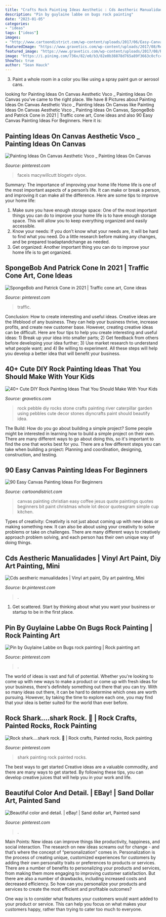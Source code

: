 ```yaml
---
title: "Crafts Rock Painting Ideas Aesthetic : Cds Aestheric Manualidades"
description: "Pin by guylaine labbe on bugs rock painting"
date: "2023-01-05"
categories:
- "ideas"
tags: ["ideas"]
images:
- "http://www.cartoondistrict.com/wp-content/uploads/2017/06/Easy-Canvas-Painting-Ideas-For-Beginners18-1.jpg"
featuredImage: "https://www.gravetics.com/wp-content/uploads/2017/08/Rock-Caterpillar.jpg"
featured_image: "https://www.gravetics.com/wp-content/uploads/2017/08/Rock-Caterpillar.jpg"
image: "https://i.pinimg.com/736x/82/e0/b3/82e0b38878d765a89f3663c0cfcc1df9.jpg"
ShowToc: true
author: "Sean Hauck"
---
```



3. Paint a whole room in a color you like using a spray paint gun or aerosol cans.

	

		
looking for Painting Ideas On Canvas Aesthetic Vsco _ Painting Ideas On Canvas you've came to the right place. We have 8 Pictures about Painting Ideas On Canvas Aesthetic Vsco _ Painting Ideas On Canvas like Painting Ideas On Canvas Aesthetic Vsco _ Painting Ideas On Canvas, SpongeBob and Patrick Cone in 2021 | Traffic cone art, Cone ideas and also 90 Easy Canvas Painting Ideas For Beginners. Here it is:
		
    
## Painting Ideas On Canvas Aesthetic Vsco _ Painting Ideas On Canvas

<img loading=lazy src="https://i.pinimg.com/736x/6f/36/2d/6f362d141bc9a9dad4f31f3b0dc40160.jpg" onerror="this.onerror=null;this.src='https://tse1.mm.bing.net/th?id=OIP.Zieq1g_2L15II44fDLLz6AHaJ5&amp;pid=15.1';" alt="Painting Ideas On Canvas Aesthetic Vsco _ Painting Ideas On Canvas">

_Source: pinterest.com_

>faceis macywillcutt blogetv olyox. 

	

Summary: The importance of improving your home life
Home life is one of the most important aspects of a person’s life. It can make or break a person, and improving it can make all the difference. Here are some tips to improve your home life: 
1. Make sure you have enough storage space: One of the most important things you can do to improve your home life is to have enough storage space. This will allow you to keep everything organized and easily accessible. 
2. Know your needs: If you don’t know what your needs are, it will be hard to find what you need. Do a little research before making any changes, and be prepared toadaptandchange as needed. 
3. Get organized: Another important thing you can do to improve your home life is to get organized.

    
## SpongeBob And Patrick Cone In 2021 | Traffic Cone Art, Cone Ideas

<img loading=lazy src="https://i.pinimg.com/736x/37/c2/6d/37c26d1e9fda985048bd65518cfa84c3.jpg" onerror="this.onerror=null;this.src='https://tse3.mm.bing.net/th?id=OIP.mz4eSzDwI6P6tKSb2jWwGgHaJ3&amp;pid=15.1';" alt="SpongeBob and Patrick Cone in 2021 | Traffic cone art, Cone ideas">

_Source: pinterest.com_

>traffic. 

	

Conclusion: How to create interesting and useful ideas.
Creative ideas are the lifeblood of any business. They can help your business thrive, increase profits, and create new customer base. However, creating creative ideas can be difficult. Here are four tips to help you create interesting and useful ideas: 1) Break up your idea into smaller parts; 2) Get feedback from others before developing your idea further; 3) Use market research to understand what people want; and 4) Be willing to experiment. All these steps will help you develop a better idea that will benefit your business.

    
## 40+ Cute DIY Rock Painting Ideas That You Should Make With Your Kids

<img loading=lazy src="https://www.gravetics.com/wp-content/uploads/2017/08/Rock-Caterpillar.jpg" onerror="this.onerror=null;this.src='https://tse3.mm.bing.net/th?id=OIP.qngsfwwdRc187osY3WiS_gHaNo&amp;pid=15.1';" alt="40+ Cute DIY Rock Painting Ideas That You Should Make With Your Kids">

_Source: gravetics.com_

>rock pebble diy rocks stone crafts painting river caterpillar garden using pebbles cute decor stones diyncrafts paint should beautify idea. 

	

The Build: How do you go about building a simple project?
Some people might be interested in learning how to build a simple project on their own. There are many different ways to go about doing this, so it's important to find the one that works best for you. There are a few different steps you can take when building a project: Planning and coordination, designing, construction, and testing.

    
## 90 Easy Canvas Painting Ideas For Beginners

<img loading=lazy src="http://www.cartoondistrict.com/wp-content/uploads/2017/06/Easy-Canvas-Painting-Ideas-For-Beginners18-1.jpg" onerror="this.onerror=null;this.src='https://tse4.mm.bing.net/th?id=OIP.Yiii7_mrYuz84EwP6aw7jwHaJ4&amp;pid=15.1';" alt="90 Easy Canvas Painting Ideas For Beginners">

_Source: cartoondistrict.com_

>canvas painting christian easy coffee jesus quote paintings quotes beginners bit paint christmas whole lot decor quotesgram simple cup kitchen. 

	

Types of creativity:
Creativity is not just about coming up with new ideas or making something new. It can also be about using your creativity to solve problems or take on challenges. There are many different ways to creatively approach problem solving, and each person has their own unique way of doing things.

    
## Cds Aestheric Manualidades | Vinyl Art Paint, Diy Art Painting, Mini

<img loading=lazy src="https://i.pinimg.com/736x/e5/ca/7c/e5ca7c380f6fb82a0bfda61def2782c4.jpg" onerror="this.onerror=null;this.src='https://tse2.mm.bing.net/th?id=OIP.YD5wQ15lYklLRB_WKe2sGgHaJ3&amp;pid=15.1';" alt="Cds aestheric manualidades | Vinyl art paint, Diy art painting, Mini">

_Source: br.pinterest.com_

>. 

	

1. Get scattered. Start by thinking about what you want your business or startup to be in the first place.

    
## Pin By Guylaine Labbe On Bugs Rock Painting | Rock Painting Art

<img loading=lazy src="https://i.pinimg.com/736x/82/e0/b3/82e0b38878d765a89f3663c0cfcc1df9.jpg" onerror="this.onerror=null;this.src='https://tse3.mm.bing.net/th?id=OIP.Tqx7ixpxAR04chTsAJnT9AHaJ3&amp;pid=15.1';" alt="Pin by Guylaine Labbe on Bugs rock painting | Rock painting art">

_Source: pinterest.com_

>. 

	

The world of ideas is vast and full of potential. Whether you're looking to come up with new ways to make a product or come up with fresh ideas for your business, there's definitely something out there that you can try. With so many ideas out there, it can be hard to determine which ones are worth pursuing. However, by taking the time to explore each one, you may find that your idea is better suited for the world than ever before.

    
## Rock Shark....shark Rock. 🎸 | Rock Crafts, Painted Rocks, Rock Painting

<img loading=lazy src="https://i.pinimg.com/736x/35/2a/11/352a1179cffc1ca82562247f05729bf2.jpg" onerror="this.onerror=null;this.src='https://tse4.mm.bing.net/th?id=OIP.l0oefKpEjGjCwuw9BaZ-iQHaJ4&amp;pid=15.1';" alt="Rock shark....shark rock. 🎸 | Rock crafts, Painted rocks, Rock painting">

_Source: pinterest.com_

>shark painting rock painted rocks. 

	

The best ways to get started
Creative ideas are a valuable commodity, and there are many ways to get started. By following these tips, you can develop creative juices that will help you in your work and life.

    
## Beautiful Color And Detail. | EBay! | Sand Dollar Art, Painted Sand

<img loading=lazy src="https://i.pinimg.com/736x/6d/11/f2/6d11f2e66b4f186747a727dbc69713e3.jpg" onerror="this.onerror=null;this.src='https://tse2.mm.bing.net/th?id=OIP.YFc_cJFWrzzvlmwhV2gXnAHaHM&amp;pid=15.1';" alt="Beautiful color and detail. | eBay! | Sand dollar art, Painted sand">

_Source: pinterest.com_

>. 

	

Main Points: New ideas can improve things like productivity, happiness, and social interaction.
The research on new ideas screams out for change - and that’s where the concept of “personalization” comes in. Personalization is the process of creating unique, customized experiences for customers by adding their own personality traits or preferences to products or services.
There are a number of benefits to personalizing your products and services, from making them more engaging to improving customer satisfaction. But there are also a number of drawbacks, including increased costs and decreased efficiency. So how can you personalize your products and services to create the most efficient and profitable outcomes?

One way is to consider what features your customers would want added to your product or service. This can help you focus on what makes your customers happy, rather than trying to cater too much to everyone.

